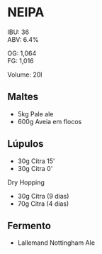 # NEIPA

IBU: 36  
ABV: 6.4%  

OG: 1,064  
FG: 1,016  

Volume: 20l  

## Maltes
- 5kg Pale ale
- 600g Aveia em flocos

## Lúpulos
- 30g Citra 15'
- 30g Citra 0'

Dry Hopping
- 30g Citra (9 dias)
- 70g Citra (4 dias)

## Fermento
- Lallemand Nottingham Ale
